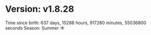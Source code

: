 # Version: v1.8.28
Time since birth: 637 days, 15288 hours, 917280 minutes, 55036800 seconds
Season: Summer ☀️
